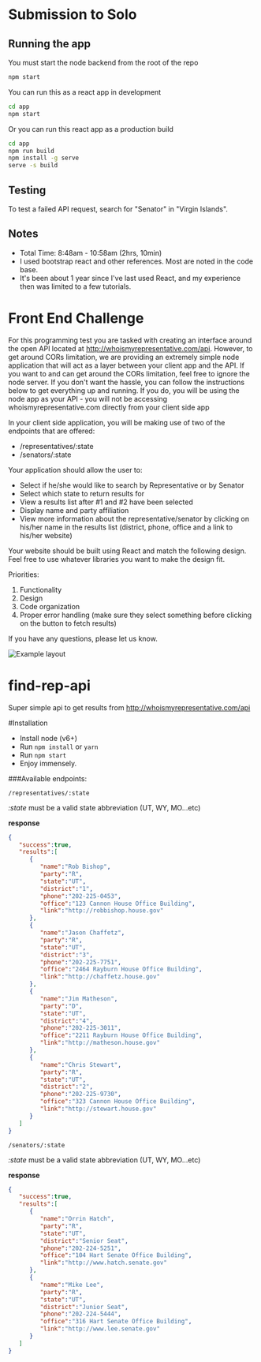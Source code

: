 # Submission to Solo

## Running the app

You must start the node backend from the root of the repo
```bash
npm start
```

You can run this as a react app in development
```bash
cd app
npm start
```

Or you can run this react app as a production build
```bash
cd app
npm run build
npm install -g serve
serve -s build
```

## Testing

To test a failed API request, search for "Senator" in "Virgin Islands".

## Notes

- Total Time: 8:48am - 10:58am (2hrs, 10min)
- I used bootstrap react and other references. Most are noted in the code base.
- It's been about 1 year since I've last used React, and my experience then was limited to a few tutorials.

# Front End Challenge
For this programming test you are tasked with creating an interface around 
the open API located at http://whoismyrepresentative.com/api. 
However, to get around CORs limitation, we are providing an extremely simple node application 
that will act as a layer between your client app and the API.  If you want to and can get around the CORs limitation, 
feel free to ignore the node server.  If you don't want the hassle, you can follow the instructions 
below to get everything up and running. If you do, you will be using the node app as your API - you will not be accessing whoismyrepresentative.com directly from your client side app

In your client side application, you will be making use of two of the endpoints that are offered: 

* /representatives/:state
* /senators/:state

Your application should allow the user to: 

* Select if he/she would like to search by Representative or by Senator
* Select which state to return results for
* View a results list after #1 and #2 have been selected
* Display name and party affiliation
* View more information about the representative/senator by clicking on his/her name in the results list (district,  phone, office and a link to his/her website)

Your website should be built using React and match the following design.
Feel free to use whatever libraries you want to make the design fit.

Priorities: 

1) Functionality
2) Design
3) Code organization
4) Proper error handling (make sure they select something before clicking on the button to fetch results)

If you have any questions, please let us know. 

![Example layout](example.png)


# find-rep-api
Super simple api to get results from http://whoismyrepresentative.com/api

#Installation

* Install node (v6+)
* Run `npm install` or `yarn`
* Run `npm start`
* Enjoy immensely.

###Available endpoints: 

`/representatives/:state`

_:state_ must be a valid state abbreviation (UT, WY, MO...etc)

**response**
```json
{  
   "success":true,
   "results":[  
      {  
         "name":"Rob Bishop",
         "party":"R",
         "state":"UT",
         "district":"1",
         "phone":"202-225-0453",
         "office":"123 Cannon House Office Building",
         "link":"http://robbishop.house.gov"
      },
      {  
         "name":"Jason Chaffetz",
         "party":"R",
         "state":"UT",
         "district":"3",
         "phone":"202-225-7751",
         "office":"2464 Rayburn House Office Building",
         "link":"http://chaffetz.house.gov"
      },
      {  
         "name":"Jim Matheson",
         "party":"D",
         "state":"UT",
         "district":"4",
         "phone":"202-225-3011",
         "office":"2211 Rayburn House Office Building",
         "link":"http://matheson.house.gov"
      },
      {  
         "name":"Chris Stewart",
         "party":"R",
         "state":"UT",
         "district":"2",
         "phone":"202-225-9730",
         "office":"323 Cannon House Office Building",
         "link":"http://stewart.house.gov"
      }
   ]
}
```

`/senators/:state`

_:state_ must be a valid state abbreviation (UT, WY, MO...etc)

**response**
```json
{  
   "success":true,
   "results":[  
      {  
         "name":"Orrin Hatch",
         "party":"R",
         "state":"UT",
         "district":"Senior Seat",
         "phone":"202-224-5251",
         "office":"104 Hart Senate Office Building",
         "link":"http://www.hatch.senate.gov"
      },
      {  
         "name":"Mike Lee",
         "party":"R",
         "state":"UT",
         "district":"Junior Seat",
         "phone":"202-224-5444",
         "office":"316 Hart Senate Office Building",
         "link":"http://www.lee.senate.gov"
      }
   ]
}
```

